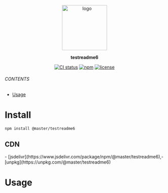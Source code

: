 <br><br>
<p align="center">
    <img src="https://raw.githubusercontent.com/master-style/package/document/images/logo-and-text.svg" alt="logo" width="142">
</p>
<p align="center">
    <b><!-- name -->testreadme6<!----></b>
</p>
<p align="center"><!-- package.description --><!----></p>
<p align="center"><!-- badges.map((badge) => `<a href="${badge.href}"><img src="${badge.src}" alt="${badge.alt}"></a>`).join('&nbsp;')--><a href="https://circleci.com/gh/1tryer/workflows/1tryer/tree/main"><img src="https://img.shields.io/circleci/build/github/1tryer/testreadme6/main.svg?logo=circleci&logoColor=fff&label=CircleCI" alt="CI status"></a>&nbsp;<a href="https://www.npmjs.com/@master/testreadme6"><img src="https://img.shields.io/npm/v/@master/testreadme6.svg?logo=npm&logoColor=fff&label=NPM&color=limegreen" alt="npm"></a>&nbsp;<a href="https://circleci.com/gh/1tryer/workflows/1tryer/tree/main"><img src="https://img.shields.io/github/license/1tryer/testreadme6" alt="license"></a><!----></p>

###### CONTENTS
- [Usage](#usage)

# Install
```sh
npm install @master/testreadme6
```
## CDN
<!-- cdns.map((cdn) => `- [${cdn.name}](${cdn.href})`) -->- [jsdelivr](https://www.jsdelivr.com/package/npm/@master/testreadme6),- [unpkg](https://unpkg.com/@master/testreadme6)<!---->

# Usage
